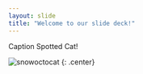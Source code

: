 ```yaml
---
layout: slide
title: "Welcome to our slide deck!"
---
```


Caption Spotted Cat!

![snowoctocat](https://octodex.github.com/images/snowoctocat.png)
{: .center}
